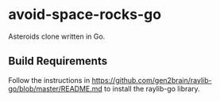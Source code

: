 # avoid-space-rocks-go

Asteroids clone written in Go.

## Build Requirements

Follow the instructions in https://github.com/gen2brain/raylib-go/blob/master/README.md to install the 
raylib-go library.
